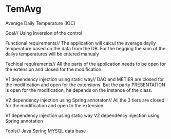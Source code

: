 # TemAvg
Average Daily Temperature (IOC)

Goal//
Using Inversion of the control 

Functional requirements//
The application will calcul the average dayily temperature based on the data from the DB. 
For the begging the sum of the dailys temperatures will be entered manualy

Techical requirements// 
All the parts of the application needs to be open for the extension and closed for the modification. 

V1 dependency injection using static way//
DAO and METIER are closed for the modification and open for the extensions. But the party PRESENTATION is open for the modification, he depends on the instance of the class. 

V2 dependency injection using Spring annotaton//
All the 3 tiers are closed for the modification and open to the extension 

V1 dependency injection using static way
V2 dependency injection using Spring annotation 

Tools//
Java 
Spring
MYSQL data base

